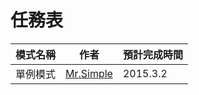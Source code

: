 # 任務表
| 模式名稱        | 作者           |      預計完成時間    |
| ------------- |:-------------:| ------------- |
|   單例模式     |  [Mr.Simple](https://github.com/bboyfeiyu) |   2015.3.2  |    









